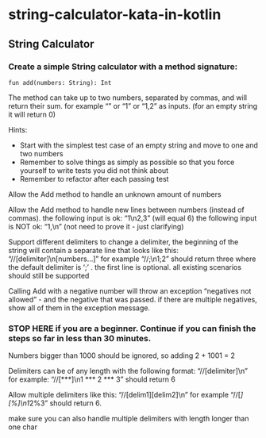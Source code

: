 # string-calculator-kata-in-kotlin

## String Calculator

### Create a simple String calculator with a method signature:

```
fun add(numbers: String): Int
```

The method can take up to two numbers, separated by commas, and will return their sum. 
for example “” or “1” or “1,2” as inputs.
(for an empty string it will return 0) 

Hints:

 - Start with the simplest test case of an empty string and move to one and two numbers
 - Remember to solve things as simply as possible so that you force yourself to write tests you did not think about
 - Remember to refactor after each passing test

Allow the Add method to handle an unknown amount of numbers

Allow the Add method to handle new lines between numbers (instead of commas).
the following input is ok: “1\n2,3” (will equal 6)
the following input is NOT ok: “1,\n” (not need to prove it - just clarifying)

Support different delimiters
to change a delimiter, the beginning of the string will contain a separate line that looks like this: “//[delimiter]\n[numbers…]” for example “//;\n1;2” should return three where the default delimiter is ‘;’ .
the first line is optional. all existing scenarios should still be supported

Calling Add with a negative number will throw an exception “negatives not allowed” - and the negative that was passed. 
if there are multiple negatives, show all of them in the exception message.

### STOP HERE if you are a beginner. Continue if you can finish the steps so far in less than 30 minutes.

Numbers bigger than 1000 should be ignored, so adding 2 + 1001 = 2

Delimiters can be of any length with the following format: “//[delimiter]\n” for example: “//[***]\n1 *** 2 *** 3” should return 6

Allow multiple delimiters like this: “//[delim1][delim2]\n” for example “//[*][%]\n1*2%3” should return 6.

make sure you can also handle multiple delimiters with length longer than one char